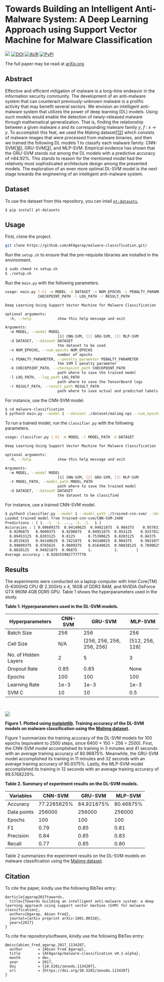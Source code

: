 Towards Building an Intelligent Anti-Malware System: A Deep Learning Approach using Support Vector Machine for Malware Classification
===

![](https://img.shields.io/badge/DOI-cs.NE%2F1801.00318-blue.svg)
[![DOI](https://zenodo.org/badge/112217643.svg)](https://zenodo.org/badge/latestdoi/112217643)
[![AUR](https://img.shields.io/aur/license/yaourt.svg)]()
[![PyPI](https://img.shields.io/pypi/pyversions/Django.svg)]()

The full paper may be read at [arXiv.org](https://arxiv.org/abs/1801.00318).

## Abstract
Effective and efficient mitigation of malware is a long-time endeavor in the information security community.
The development of an anti-malware system that can counteract previously-unknown malware is a prolific activity that
may benefit several sectors. We envision an intelligent anti-malware system that utilizes the power of deep learning
(DL) models. Using such models would enable the detection of newly-released malware through mathematical generalization.
That is, finding the relationship between a given malware *x* and its corresponding malware family *y*, *f : x → y*.
To accomplish this feat, we used the Malimg dataset[[12](http://old.vision.ece.ucsb.edu/spam/malimg.shtml)] which
consists of malware images that were processed from malware binaries, and then we trained the following DL models 1 to
classify each malware family: CNN-SVM[[16](https://arxiv.org/abs/1306.0239)],
GRU-SVM[[3](http://arxiv.org/abs/1709.03082)], and MLP-SVM. Empirical evidence has shown that the GRU-SVM stands out
among the DL models with a predictive accuracy of ≈84.92%. This stands to reason for the mentioned model had the
relatively most sophisticated architecture design among the presented models. The exploration of an even more optimal
DL-SVM model is the next stage towards the engineering of an intelligent anti-malware system.

## Dataset

To use the dataset from this repository, you can intall [`pt-datasets`](https://github.com/afagarap/pt-datasets),

```shell script
$ pip install pt-datasets
```

## Usage
First, clone the project.
```bash
git clone https://github.com/AFAgarap/malware-classification.git/
```

Run the `setup.sh` to ensure that the pre-requisite libraries are installed in the environment.
```bash
$ sudo chmod +x setup.sh
$ ./setup.sh
```

Run the `main.py` with the following parameters.
```bash
usage: main.py [-h] -m MODEL -d DATASET -n NUM_EPOCHS -c PENALTY_PARAMETER -k
               CHECKPOINT_PATH -l LOG_PATH -r RESULT_PATH

Deep Learning Using Support Vector Machine for Malware Classification

optional arguments:
  -h, --help            show this help message and exit

Arguments:
  -m MODEL, --model MODEL
                        [1] CNN-SVM, [2] GRU-SVM, [3] MLP-SVM
  -d DATASET, --dataset DATASET
                        the dataset to be used
  -n NUM_EPOCHS, --num_epochs NUM_EPOCHS
                        number of epochs
  -c PENALTY_PARAMETER, --penalty_parameter PENALTY_PARAMETER
                        the SVM C penalty parameter
  -k CHECKPOINT_PATH, --checkpoint_path CHECKPOINT_PATH
                        path where to save the trained model
  -l LOG_PATH, --log_path LOG_PATH
                        path where to save the TensorBoard logs
  -r RESULT_PATH, --result_path RESULT_PATH
                        path where to save actual and predicted labels array
```

For instance, use the CNN-SVM model.
```bash
$ cd malware-classification
$ python3 main.py --model 1 --dataset ./dataset/malimg.npz --num_epochs 100 --penalty_parameter 10 --checkpoint_path ./checkpoint/ --log_path ./logs/ --result_path ./results/
```

To run a trained model, run the `classifier.py` with the following parameters.
```bash
usage: classifier.py [-h] -m MODEL -t MODEL_PATH -d DATASET

Deep Learning Using Support Vector Machine for Malware Classification

optional arguments:
  -h, --help            show this help message and exit

Arguments:
  -m MODEL, --model MODEL
                        [1] CNN-SVM, [2] GRU-SVM, [3] MLP-SVM
  -t MODEL_PATH, --model_path MODEL_PATH
                        path where to save the trained model
  -d DATASET, --dataset DATASET
                        the dataset to be classified
```

For instance, use a trained CNN-SVM model.
```bash
$ python3 classifier.py --model 1 --model_path ./trained-cnn-svm/ --dataset/malimg.npz
Loaded trained model from trained-cnn-svm/CNN-SVM-2400
Predictions : [ 1. -1. -1. ..., -1. -1.  1.]
Accuracies : [ 0.99609375  0.94140625  0.94921875  0.984375    0.95703125  0.9296875
  0.9296875   0.9609375   0.9296875   0.94921875  0.953125    0.92578125
  0.89453125  0.8203125   0.8125      0.75390625  0.8203125   0.84375
  0.8515625   0.94140625  0.7421875   0.94140625  0.984375    0.9921875   1.
  0.99609375  0.9765625   0.9609375   0.81640625  0.98828125  0.7890625
  0.8828125   0.94921875  0.96875     1.          1.        ]
Average accuracy : 0.9203559027777778
```

## Results
The experiments were conducted on a laptop computer with Intel Core(TM) i5-6300HQ CPU @ 2.30GHz x 4, 16GB of DDR3 RAM, and NVIDIA GeForce GTX 960M 4GB DDR5 GPU. Table 1 shows the hyperparameters used in the study.

**Table 1. Hyperparameters used in the DL-SVM models.**

|Hyperparameters|CNN-SVM|GRU-SVM|MLP-SVM|
|---------------|-------|-------|-------|
|Batch Size|256|256|256
|Cell Size|N/A|[256, 256, 256, 256, 256]|[512, 256, 128]|
|No. of Hidden Layers|2|5|3|
|Dropout Rate|0.85|0.85|None|
|Epochs|100|100|100|
|Learning Rate|1e-3|1e-3|1e-3|
|SVM C|10|10|0.5|

<br>

![](figures/training-accuracy.png)

**Figure 1. Plotted using [matplotlib](http://matplotlib.org/). Training accuracy of the DL-SVM models on malware classification using the [Malimg dataset](http://old.vision.ece.ucsb.edu/spam/malimg.shtml).**

Figure 1 summarizes the training accuracy of the DL-SVM models for 100 epochs (equivalent to 2500 steps, since 6400 ×
100 ÷ 256 = 2500). First, the CNN-SVM model accomplished its training in 3 minutes and 41 seconds with an average
training accuracy of 80.96875%. Meanwhile, the GRU-SVM model accomplished its training in 11 minutes and 32 seconds
with an average training accuracy of 90.9375%. Lastly, the MLP-SVM model accomplished its training in 12 seconds with
an average training accuracy of 99.5768229%.

**Table 2. Summary of experiment results on the DL-SVM models.**

|Variables|CNN-SVM|GRU-SVM|MLP-SVM|
|---------|-------|-------|-------|
|Accuracy|77.2265625%|84.921875%|80.46875%|
|Data points|256000|256000|256000|
|Epochs|100|100|100|
|F1|0.79|0.85|0.81|
|Precision|0.84|0.85|0.83|
|Recall|0.77|0.85|0.80|

Table 2 summarizes the experiment results on the DL-SVM models on malware classification using the
[Malimg dataset](http://old.vision.ece.ucsb.edu/spam/malimg.shtml).

## Citation

To cite the paper, kindly use the following BibTex entry:
```
@article{agarap2017towards,
  title={Towards building an intelligent anti-malware system: a deep learning approach using support vector machine (SVM) for malware classification},
  author={Agarap, Abien Fred},
  journal={arXiv preprint arXiv:1801.00318},
  year={2017}
}
```

To cite the repository/software, kindly use the following BibTex entry:
```
@misc{abien_fred_agarap_2017_1134207,
  author       = {Abien Fred Agarap},
  title        = {AFAgarap/malware-classification v0.1-alpha},
  month        = dec,
  year         = 2017,
  doi          = {10.5281/zenodo.1134207},
  url          = {https://doi.org/10.5281/zenodo.1134207}
}
```



